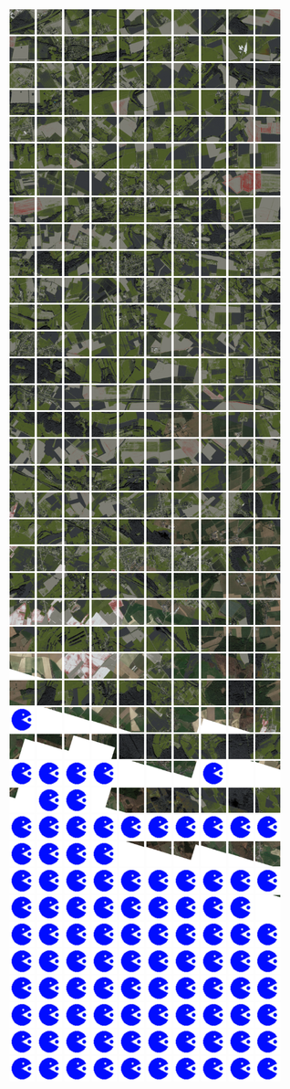 <html>
<div>
<img src="https://github.com/HakkaTjakka/NL_TILE_MAP/blob/main/18/619/-1013/r.6190.-10130.png" height="44" width="44">
<img src="https://github.com/HakkaTjakka/NL_TILE_MAP/blob/main/18/619/-1013/r.6191.-10130.png" height="44" width="44">
<img src="https://github.com/HakkaTjakka/NL_TILE_MAP/blob/main/18/619/-1013/r.6192.-10130.png" height="44" width="44">
<img src="https://github.com/HakkaTjakka/NL_TILE_MAP/blob/main/18/619/-1013/r.6193.-10130.png" height="44" width="44">
<img src="https://github.com/HakkaTjakka/NL_TILE_MAP/blob/main/18/619/-1013/r.6194.-10130.png" height="44" width="44">
<img src="https://github.com/HakkaTjakka/NL_TILE_MAP/blob/main/18/619/-1013/r.6195.-10130.png" height="44" width="44">
<img src="https://github.com/HakkaTjakka/NL_TILE_MAP/blob/main/18/619/-1013/r.6196.-10130.png" height="44" width="44">
<img src="https://github.com/HakkaTjakka/NL_TILE_MAP/blob/main/18/619/-1013/r.6197.-10130.png" height="44" width="44">
<img src="https://github.com/HakkaTjakka/NL_TILE_MAP/blob/main/18/619/-1013/r.6198.-10130.png" height="44" width="44">
<img src="https://github.com/HakkaTjakka/NL_TILE_MAP/blob/main/18/619/-1013/r.6199.-10130.png" height="44" width="44">
<img src="https://github.com/HakkaTjakka/NL_TILE_MAP/blob/main/18/620/-1013/r.6200.-10130.png" height="44" width="44">
<img src="https://github.com/HakkaTjakka/NL_TILE_MAP/blob/main/18/620/-1013/r.6201.-10130.png" height="44" width="44">
<img src="https://github.com/HakkaTjakka/NL_TILE_MAP/blob/main/18/620/-1013/r.6202.-10130.png" height="44" width="44">
<img src="https://github.com/HakkaTjakka/NL_TILE_MAP/blob/main/18/620/-1013/r.6203.-10130.png" height="44" width="44">
<img src="https://github.com/HakkaTjakka/NL_TILE_MAP/blob/main/18/620/-1013/r.6204.-10130.png" height="44" width="44">
<img src="https://github.com/HakkaTjakka/NL_TILE_MAP/blob/main/18/620/-1013/r.6205.-10130.png" height="44" width="44">
<img src="https://github.com/HakkaTjakka/NL_TILE_MAP/blob/main/18/620/-1013/r.6206.-10130.png" height="44" width="44">
<img src="https://github.com/HakkaTjakka/NL_TILE_MAP/blob/main/18/620/-1013/r.6207.-10130.png" height="44" width="44">
<img src="https://github.com/HakkaTjakka/NL_TILE_MAP/blob/main/18/620/-1013/r.6208.-10130.png" height="44" width="44">
<img src="https://github.com/HakkaTjakka/NL_TILE_MAP/blob/main/18/620/-1013/r.6209.-10130.png" height="44" width="44">
<br>
<img src="https://github.com/HakkaTjakka/NL_TILE_MAP/blob/main/18/619/-1013/r.6190.-10129.png" height="44" width="44">
<img src="https://github.com/HakkaTjakka/NL_TILE_MAP/blob/main/18/619/-1013/r.6191.-10129.png" height="44" width="44">
<img src="https://github.com/HakkaTjakka/NL_TILE_MAP/blob/main/18/619/-1013/r.6192.-10129.png" height="44" width="44">
<img src="https://github.com/HakkaTjakka/NL_TILE_MAP/blob/main/18/619/-1013/r.6193.-10129.png" height="44" width="44">
<img src="https://github.com/HakkaTjakka/NL_TILE_MAP/blob/main/18/619/-1013/r.6194.-10129.png" height="44" width="44">
<img src="https://github.com/HakkaTjakka/NL_TILE_MAP/blob/main/18/619/-1013/r.6195.-10129.png" height="44" width="44">
<img src="https://github.com/HakkaTjakka/NL_TILE_MAP/blob/main/18/619/-1013/r.6196.-10129.png" height="44" width="44">
<img src="https://github.com/HakkaTjakka/NL_TILE_MAP/blob/main/18/619/-1013/r.6197.-10129.png" height="44" width="44">
<img src="https://github.com/HakkaTjakka/NL_TILE_MAP/blob/main/18/619/-1013/r.6198.-10129.png" height="44" width="44">
<img src="https://github.com/HakkaTjakka/NL_TILE_MAP/blob/main/18/619/-1013/r.6199.-10129.png" height="44" width="44">
<img src="https://github.com/HakkaTjakka/NL_TILE_MAP/blob/main/18/620/-1013/r.6200.-10129.png" height="44" width="44">
<img src="https://github.com/HakkaTjakka/NL_TILE_MAP/blob/main/18/620/-1013/r.6201.-10129.png" height="44" width="44">
<img src="https://github.com/HakkaTjakka/NL_TILE_MAP/blob/main/18/620/-1013/r.6202.-10129.png" height="44" width="44">
<img src="https://github.com/HakkaTjakka/NL_TILE_MAP/blob/main/18/620/-1013/r.6203.-10129.png" height="44" width="44">
<img src="https://github.com/HakkaTjakka/NL_TILE_MAP/blob/main/18/620/-1013/r.6204.-10129.png" height="44" width="44">
<img src="https://github.com/HakkaTjakka/NL_TILE_MAP/blob/main/18/620/-1013/r.6205.-10129.png" height="44" width="44">
<img src="https://github.com/HakkaTjakka/NL_TILE_MAP/blob/main/18/620/-1013/r.6206.-10129.png" height="44" width="44">
<img src="https://github.com/HakkaTjakka/NL_TILE_MAP/blob/main/18/620/-1013/r.6207.-10129.png" height="44" width="44">
<img src="https://github.com/HakkaTjakka/NL_TILE_MAP/blob/main/18/620/-1013/r.6208.-10129.png" height="44" width="44">
<img src="https://github.com/HakkaTjakka/NL_TILE_MAP/blob/main/18/620/-1013/r.6209.-10129.png" height="44" width="44">
<br>
<img src="https://github.com/HakkaTjakka/NL_TILE_MAP/blob/main/18/619/-1013/r.6190.-10128.png" height="44" width="44">
<img src="https://github.com/HakkaTjakka/NL_TILE_MAP/blob/main/18/619/-1013/r.6191.-10128.png" height="44" width="44">
<img src="https://github.com/HakkaTjakka/NL_TILE_MAP/blob/main/18/619/-1013/r.6192.-10128.png" height="44" width="44">
<img src="https://github.com/HakkaTjakka/NL_TILE_MAP/blob/main/18/619/-1013/r.6193.-10128.png" height="44" width="44">
<img src="https://github.com/HakkaTjakka/NL_TILE_MAP/blob/main/18/619/-1013/r.6194.-10128.png" height="44" width="44">
<img src="https://github.com/HakkaTjakka/NL_TILE_MAP/blob/main/18/619/-1013/r.6195.-10128.png" height="44" width="44">
<img src="https://github.com/HakkaTjakka/NL_TILE_MAP/blob/main/18/619/-1013/r.6196.-10128.png" height="44" width="44">
<img src="https://github.com/HakkaTjakka/NL_TILE_MAP/blob/main/18/619/-1013/r.6197.-10128.png" height="44" width="44">
<img src="https://github.com/HakkaTjakka/NL_TILE_MAP/blob/main/18/619/-1013/r.6198.-10128.png" height="44" width="44">
<img src="https://github.com/HakkaTjakka/NL_TILE_MAP/blob/main/18/619/-1013/r.6199.-10128.png" height="44" width="44">
<img src="https://github.com/HakkaTjakka/NL_TILE_MAP/blob/main/18/620/-1013/r.6200.-10128.png" height="44" width="44">
<img src="https://github.com/HakkaTjakka/NL_TILE_MAP/blob/main/18/620/-1013/r.6201.-10128.png" height="44" width="44">
<img src="https://github.com/HakkaTjakka/NL_TILE_MAP/blob/main/18/620/-1013/r.6202.-10128.png" height="44" width="44">
<img src="https://github.com/HakkaTjakka/NL_TILE_MAP/blob/main/18/620/-1013/r.6203.-10128.png" height="44" width="44">
<img src="https://github.com/HakkaTjakka/NL_TILE_MAP/blob/main/18/620/-1013/r.6204.-10128.png" height="44" width="44">
<img src="https://github.com/HakkaTjakka/NL_TILE_MAP/blob/main/18/620/-1013/r.6205.-10128.png" height="44" width="44">
<img src="https://github.com/HakkaTjakka/NL_TILE_MAP/blob/main/18/620/-1013/r.6206.-10128.png" height="44" width="44">
<img src="https://github.com/HakkaTjakka/NL_TILE_MAP/blob/main/18/620/-1013/r.6207.-10128.png" height="44" width="44">
<img src="https://github.com/HakkaTjakka/NL_TILE_MAP/blob/main/18/620/-1013/r.6208.-10128.png" height="44" width="44">
<img src="https://github.com/HakkaTjakka/NL_TILE_MAP/blob/main/18/620/-1013/r.6209.-10128.png" height="44" width="44">
<br>
<img src="https://github.com/HakkaTjakka/NL_TILE_MAP/blob/main/18/619/-1013/r.6190.-10127.png" height="44" width="44">
<img src="https://github.com/HakkaTjakka/NL_TILE_MAP/blob/main/18/619/-1013/r.6191.-10127.png" height="44" width="44">
<img src="https://github.com/HakkaTjakka/NL_TILE_MAP/blob/main/18/619/-1013/r.6192.-10127.png" height="44" width="44">
<img src="https://github.com/HakkaTjakka/NL_TILE_MAP/blob/main/18/619/-1013/r.6193.-10127.png" height="44" width="44">
<img src="https://github.com/HakkaTjakka/NL_TILE_MAP/blob/main/18/619/-1013/r.6194.-10127.png" height="44" width="44">
<img src="https://github.com/HakkaTjakka/NL_TILE_MAP/blob/main/18/619/-1013/r.6195.-10127.png" height="44" width="44">
<img src="https://github.com/HakkaTjakka/NL_TILE_MAP/blob/main/18/619/-1013/r.6196.-10127.png" height="44" width="44">
<img src="https://github.com/HakkaTjakka/NL_TILE_MAP/blob/main/18/619/-1013/r.6197.-10127.png" height="44" width="44">
<img src="https://github.com/HakkaTjakka/NL_TILE_MAP/blob/main/18/619/-1013/r.6198.-10127.png" height="44" width="44">
<img src="https://github.com/HakkaTjakka/NL_TILE_MAP/blob/main/18/619/-1013/r.6199.-10127.png" height="44" width="44">
<img src="https://github.com/HakkaTjakka/NL_TILE_MAP/blob/main/18/620/-1013/r.6200.-10127.png" height="44" width="44">
<img src="https://github.com/HakkaTjakka/NL_TILE_MAP/blob/main/18/620/-1013/r.6201.-10127.png" height="44" width="44">
<img src="https://github.com/HakkaTjakka/NL_TILE_MAP/blob/main/18/620/-1013/r.6202.-10127.png" height="44" width="44">
<img src="https://github.com/HakkaTjakka/NL_TILE_MAP/blob/main/18/620/-1013/r.6203.-10127.png" height="44" width="44">
<img src="https://github.com/HakkaTjakka/NL_TILE_MAP/blob/main/18/620/-1013/r.6204.-10127.png" height="44" width="44">
<img src="https://github.com/HakkaTjakka/NL_TILE_MAP/blob/main/18/620/-1013/r.6205.-10127.png" height="44" width="44">
<img src="https://github.com/HakkaTjakka/NL_TILE_MAP/blob/main/18/620/-1013/r.6206.-10127.png" height="44" width="44">
<img src="https://github.com/HakkaTjakka/NL_TILE_MAP/blob/main/18/620/-1013/r.6207.-10127.png" height="44" width="44">
<img src="https://github.com/HakkaTjakka/NL_TILE_MAP/blob/main/18/620/-1013/r.6208.-10127.png" height="44" width="44">
<img src="https://github.com/HakkaTjakka/NL_TILE_MAP/blob/main/18/620/-1013/r.6209.-10127.png" height="44" width="44">
<br>
<img src="https://github.com/HakkaTjakka/NL_TILE_MAP/blob/main/18/619/-1013/r.6190.-10126.png" height="44" width="44">
<img src="https://github.com/HakkaTjakka/NL_TILE_MAP/blob/main/18/619/-1013/r.6191.-10126.png" height="44" width="44">
<img src="https://github.com/HakkaTjakka/NL_TILE_MAP/blob/main/18/619/-1013/r.6192.-10126.png" height="44" width="44">
<img src="https://github.com/HakkaTjakka/NL_TILE_MAP/blob/main/18/619/-1013/r.6193.-10126.png" height="44" width="44">
<img src="https://github.com/HakkaTjakka/NL_TILE_MAP/blob/main/18/619/-1013/r.6194.-10126.png" height="44" width="44">
<img src="https://github.com/HakkaTjakka/NL_TILE_MAP/blob/main/18/619/-1013/r.6195.-10126.png" height="44" width="44">
<img src="https://github.com/HakkaTjakka/NL_TILE_MAP/blob/main/18/619/-1013/r.6196.-10126.png" height="44" width="44">
<img src="https://github.com/HakkaTjakka/NL_TILE_MAP/blob/main/18/619/-1013/r.6197.-10126.png" height="44" width="44">
<img src="https://github.com/HakkaTjakka/NL_TILE_MAP/blob/main/18/619/-1013/r.6198.-10126.png" height="44" width="44">
<img src="https://github.com/HakkaTjakka/NL_TILE_MAP/blob/main/18/619/-1013/r.6199.-10126.png" height="44" width="44">
<img src="https://github.com/HakkaTjakka/NL_TILE_MAP/blob/main/18/620/-1013/r.6200.-10126.png" height="44" width="44">
<img src="https://github.com/HakkaTjakka/NL_TILE_MAP/blob/main/18/620/-1013/r.6201.-10126.png" height="44" width="44">
<img src="https://github.com/HakkaTjakka/NL_TILE_MAP/blob/main/18/620/-1013/r.6202.-10126.png" height="44" width="44">
<img src="https://github.com/HakkaTjakka/NL_TILE_MAP/blob/main/18/620/-1013/r.6203.-10126.png" height="44" width="44">
<img src="https://github.com/HakkaTjakka/NL_TILE_MAP/blob/main/18/620/-1013/r.6204.-10126.png" height="44" width="44">
<img src="https://github.com/HakkaTjakka/NL_TILE_MAP/blob/main/18/620/-1013/r.6205.-10126.png" height="44" width="44">
<img src="https://github.com/HakkaTjakka/NL_TILE_MAP/blob/main/18/620/-1013/r.6206.-10126.png" height="44" width="44">
<img src="https://github.com/HakkaTjakka/NL_TILE_MAP/blob/main/18/620/-1013/r.6207.-10126.png" height="44" width="44">
<img src="https://github.com/HakkaTjakka/NL_TILE_MAP/blob/main/18/620/-1013/r.6208.-10126.png" height="44" width="44">
<img src="https://github.com/HakkaTjakka/NL_TILE_MAP/blob/main/18/620/-1013/r.6209.-10126.png" height="44" width="44">
<br>
<img src="https://github.com/HakkaTjakka/NL_TILE_MAP/blob/main/18/619/-1013/r.6190.-10125.png" height="44" width="44">
<img src="https://github.com/HakkaTjakka/NL_TILE_MAP/blob/main/18/619/-1013/r.6191.-10125.png" height="44" width="44">
<img src="https://github.com/HakkaTjakka/NL_TILE_MAP/blob/main/18/619/-1013/r.6192.-10125.png" height="44" width="44">
<img src="https://github.com/HakkaTjakka/NL_TILE_MAP/blob/main/18/619/-1013/r.6193.-10125.png" height="44" width="44">
<img src="https://github.com/HakkaTjakka/NL_TILE_MAP/blob/main/18/619/-1013/r.6194.-10125.png" height="44" width="44">
<img src="https://github.com/HakkaTjakka/NL_TILE_MAP/blob/main/18/619/-1013/r.6195.-10125.png" height="44" width="44">
<img src="https://github.com/HakkaTjakka/NL_TILE_MAP/blob/main/18/619/-1013/r.6196.-10125.png" height="44" width="44">
<img src="https://github.com/HakkaTjakka/NL_TILE_MAP/blob/main/18/619/-1013/r.6197.-10125.png" height="44" width="44">
<img src="https://github.com/HakkaTjakka/NL_TILE_MAP/blob/main/18/619/-1013/r.6198.-10125.png" height="44" width="44">
<img src="https://github.com/HakkaTjakka/NL_TILE_MAP/blob/main/18/619/-1013/r.6199.-10125.png" height="44" width="44">
<img src="https://github.com/HakkaTjakka/NL_TILE_MAP/blob/main/18/620/-1013/r.6200.-10125.png" height="44" width="44">
<img src="https://github.com/HakkaTjakka/NL_TILE_MAP/blob/main/18/620/-1013/r.6201.-10125.png" height="44" width="44">
<img src="https://github.com/HakkaTjakka/NL_TILE_MAP/blob/main/18/620/-1013/r.6202.-10125.png" height="44" width="44">
<img src="https://github.com/HakkaTjakka/NL_TILE_MAP/blob/main/18/620/-1013/r.6203.-10125.png" height="44" width="44">
<img src="https://github.com/HakkaTjakka/NL_TILE_MAP/blob/main/18/620/-1013/r.6204.-10125.png" height="44" width="44">
<img src="https://github.com/HakkaTjakka/NL_TILE_MAP/blob/main/18/620/-1013/r.6205.-10125.png" height="44" width="44">
<img src="https://github.com/HakkaTjakka/NL_TILE_MAP/blob/main/18/620/-1013/r.6206.-10125.png" height="44" width="44">
<img src="https://github.com/HakkaTjakka/NL_TILE_MAP/blob/main/18/620/-1013/r.6207.-10125.png" height="44" width="44">
<img src="https://github.com/HakkaTjakka/NL_TILE_MAP/blob/main/18/620/-1013/r.6208.-10125.png" height="44" width="44">
<img src="https://github.com/HakkaTjakka/NL_TILE_MAP/blob/main/18/620/-1013/r.6209.-10125.png" height="44" width="44">
<br>
<img src="https://github.com/HakkaTjakka/NL_TILE_MAP/blob/main/18/619/-1013/r.6190.-10124.png" height="44" width="44">
<img src="https://github.com/HakkaTjakka/NL_TILE_MAP/blob/main/18/619/-1013/r.6191.-10124.png" height="44" width="44">
<img src="https://github.com/HakkaTjakka/NL_TILE_MAP/blob/main/18/619/-1013/r.6192.-10124.png" height="44" width="44">
<img src="https://github.com/HakkaTjakka/NL_TILE_MAP/blob/main/18/619/-1013/r.6193.-10124.png" height="44" width="44">
<img src="https://github.com/HakkaTjakka/NL_TILE_MAP/blob/main/18/619/-1013/r.6194.-10124.png" height="44" width="44">
<img src="https://github.com/HakkaTjakka/NL_TILE_MAP/blob/main/18/619/-1013/r.6195.-10124.png" height="44" width="44">
<img src="https://github.com/HakkaTjakka/NL_TILE_MAP/blob/main/18/619/-1013/r.6196.-10124.png" height="44" width="44">
<img src="https://github.com/HakkaTjakka/NL_TILE_MAP/blob/main/18/619/-1013/r.6197.-10124.png" height="44" width="44">
<img src="https://github.com/HakkaTjakka/NL_TILE_MAP/blob/main/18/619/-1013/r.6198.-10124.png" height="44" width="44">
<img src="https://github.com/HakkaTjakka/NL_TILE_MAP/blob/main/18/619/-1013/r.6199.-10124.png" height="44" width="44">
<img src="https://github.com/HakkaTjakka/NL_TILE_MAP/blob/main/18/620/-1013/r.6200.-10124.png" height="44" width="44">
<img src="https://github.com/HakkaTjakka/NL_TILE_MAP/blob/main/18/620/-1013/r.6201.-10124.png" height="44" width="44">
<img src="https://github.com/HakkaTjakka/NL_TILE_MAP/blob/main/18/620/-1013/r.6202.-10124.png" height="44" width="44">
<img src="https://github.com/HakkaTjakka/NL_TILE_MAP/blob/main/18/620/-1013/r.6203.-10124.png" height="44" width="44">
<img src="https://github.com/HakkaTjakka/NL_TILE_MAP/blob/main/18/620/-1013/r.6204.-10124.png" height="44" width="44">
<img src="https://github.com/HakkaTjakka/NL_TILE_MAP/blob/main/18/620/-1013/r.6205.-10124.png" height="44" width="44">
<img src="https://github.com/HakkaTjakka/NL_TILE_MAP/blob/main/18/620/-1013/r.6206.-10124.png" height="44" width="44">
<img src="https://github.com/HakkaTjakka/NL_TILE_MAP/blob/main/18/620/-1013/r.6207.-10124.png" height="44" width="44">
<img src="https://github.com/HakkaTjakka/NL_TILE_MAP/blob/main/18/620/-1013/r.6208.-10124.png" height="44" width="44">
<img src="https://github.com/HakkaTjakka/NL_TILE_MAP/blob/main/18/620/-1013/r.6209.-10124.png" height="44" width="44">
<br>
<img src="https://github.com/HakkaTjakka/NL_TILE_MAP/blob/main/18/619/-1013/r.6190.-10123.png" height="44" width="44">
<img src="https://github.com/HakkaTjakka/NL_TILE_MAP/blob/main/18/619/-1013/r.6191.-10123.png" height="44" width="44">
<img src="https://github.com/HakkaTjakka/NL_TILE_MAP/blob/main/18/619/-1013/r.6192.-10123.png" height="44" width="44">
<img src="https://github.com/HakkaTjakka/NL_TILE_MAP/blob/main/18/619/-1013/r.6193.-10123.png" height="44" width="44">
<img src="https://github.com/HakkaTjakka/NL_TILE_MAP/blob/main/18/619/-1013/r.6194.-10123.png" height="44" width="44">
<img src="https://github.com/HakkaTjakka/NL_TILE_MAP/blob/main/18/619/-1013/r.6195.-10123.png" height="44" width="44">
<img src="https://github.com/HakkaTjakka/NL_TILE_MAP/blob/main/18/619/-1013/r.6196.-10123.png" height="44" width="44">
<img src="https://github.com/HakkaTjakka/NL_TILE_MAP/blob/main/18/619/-1013/r.6197.-10123.png" height="44" width="44">
<img src="https://github.com/HakkaTjakka/NL_TILE_MAP/blob/main/18/619/-1013/r.6198.-10123.png" height="44" width="44">
<img src="https://github.com/HakkaTjakka/NL_TILE_MAP/blob/main/18/619/-1013/r.6199.-10123.png" height="44" width="44">
<img src="https://github.com/HakkaTjakka/NL_TILE_MAP/blob/main/18/620/-1013/r.6200.-10123.png" height="44" width="44">
<img src="https://github.com/HakkaTjakka/NL_TILE_MAP/blob/main/18/620/-1013/r.6201.-10123.png" height="44" width="44">
<img src="https://github.com/HakkaTjakka/NL_TILE_MAP/blob/main/18/620/-1013/r.6202.-10123.png" height="44" width="44">
<img src="https://github.com/HakkaTjakka/NL_TILE_MAP/blob/main/18/620/-1013/r.6203.-10123.png" height="44" width="44">
<img src="https://github.com/HakkaTjakka/NL_TILE_MAP/blob/main/18/620/-1013/r.6204.-10123.png" height="44" width="44">
<img src="https://github.com/HakkaTjakka/NL_TILE_MAP/blob/main/18/620/-1013/r.6205.-10123.png" height="44" width="44">
<img src="https://github.com/HakkaTjakka/NL_TILE_MAP/blob/main/18/620/-1013/r.6206.-10123.png" height="44" width="44">
<img src="https://github.com/HakkaTjakka/NL_TILE_MAP/blob/main/18/620/-1013/r.6207.-10123.png" height="44" width="44">
<img src="https://github.com/HakkaTjakka/NL_TILE_MAP/blob/main/18/620/-1013/r.6208.-10123.png" height="44" width="44">
<img src="https://github.com/HakkaTjakka/NL_TILE_MAP/blob/main/18/620/-1013/r.6209.-10123.png" height="44" width="44">
<br>
<img src="https://github.com/HakkaTjakka/NL_TILE_MAP/blob/main/18/619/-1013/r.6190.-10122.png" height="44" width="44">
<img src="https://github.com/HakkaTjakka/NL_TILE_MAP/blob/main/18/619/-1013/r.6191.-10122.png" height="44" width="44">
<img src="https://github.com/HakkaTjakka/NL_TILE_MAP/blob/main/18/619/-1013/r.6192.-10122.png" height="44" width="44">
<img src="https://github.com/HakkaTjakka/NL_TILE_MAP/blob/main/18/619/-1013/r.6193.-10122.png" height="44" width="44">
<img src="https://github.com/HakkaTjakka/NL_TILE_MAP/blob/main/18/619/-1013/r.6194.-10122.png" height="44" width="44">
<img src="https://github.com/HakkaTjakka/NL_TILE_MAP/blob/main/18/619/-1013/r.6195.-10122.png" height="44" width="44">
<img src="https://github.com/HakkaTjakka/NL_TILE_MAP/blob/main/18/619/-1013/r.6196.-10122.png" height="44" width="44">
<img src="https://github.com/HakkaTjakka/NL_TILE_MAP/blob/main/18/619/-1013/r.6197.-10122.png" height="44" width="44">
<img src="https://github.com/HakkaTjakka/NL_TILE_MAP/blob/main/18/619/-1013/r.6198.-10122.png" height="44" width="44">
<img src="https://github.com/HakkaTjakka/NL_TILE_MAP/blob/main/18/619/-1013/r.6199.-10122.png" height="44" width="44">
<img src="https://github.com/HakkaTjakka/NL_TILE_MAP/blob/main/18/620/-1013/r.6200.-10122.png" height="44" width="44">
<img src="https://github.com/HakkaTjakka/NL_TILE_MAP/blob/main/18/620/-1013/r.6201.-10122.png" height="44" width="44">
<img src="https://github.com/HakkaTjakka/NL_TILE_MAP/blob/main/18/620/-1013/r.6202.-10122.png" height="44" width="44">
<img src="https://github.com/HakkaTjakka/NL_TILE_MAP/blob/main/18/620/-1013/r.6203.-10122.png" height="44" width="44">
<img src="https://github.com/HakkaTjakka/NL_TILE_MAP/blob/main/18/620/-1013/r.6204.-10122.png" height="44" width="44">
<img src="https://github.com/HakkaTjakka/NL_TILE_MAP/blob/main/18/620/-1013/r.6205.-10122.png" height="44" width="44">
<img src="https://github.com/HakkaTjakka/NL_TILE_MAP/blob/main/18/620/-1013/r.6206.-10122.png" height="44" width="44">
<img src="https://github.com/HakkaTjakka/NL_TILE_MAP/blob/main/18/620/-1013/r.6207.-10122.png" height="44" width="44">
<img src="https://github.com/HakkaTjakka/NL_TILE_MAP/blob/main/18/620/-1013/r.6208.-10122.png" height="44" width="44">
<img src="https://github.com/HakkaTjakka/NL_TILE_MAP/blob/main/18/620/-1013/r.6209.-10122.png" height="44" width="44">
<br>
<img src="https://github.com/HakkaTjakka/NL_TILE_MAP/blob/main/18/619/-1013/r.6190.-10121.png" height="44" width="44">
<img src="https://github.com/HakkaTjakka/NL_TILE_MAP/blob/main/18/619/-1013/r.6191.-10121.png" height="44" width="44">
<img src="https://github.com/HakkaTjakka/NL_TILE_MAP/blob/main/18/619/-1013/r.6192.-10121.png" height="44" width="44">
<img src="https://github.com/HakkaTjakka/NL_TILE_MAP/blob/main/18/619/-1013/r.6193.-10121.png" height="44" width="44">
<img src="https://github.com/HakkaTjakka/NL_TILE_MAP/blob/main/18/619/-1013/r.6194.-10121.png" height="44" width="44">
<img src="https://github.com/HakkaTjakka/NL_TILE_MAP/blob/main/18/619/-1013/r.6195.-10121.png" height="44" width="44">
<img src="https://github.com/HakkaTjakka/NL_TILE_MAP/blob/main/18/619/-1013/r.6196.-10121.png" height="44" width="44">
<img src="https://github.com/HakkaTjakka/NL_TILE_MAP/blob/main/18/619/-1013/r.6197.-10121.png" height="44" width="44">
<img src="https://github.com/HakkaTjakka/NL_TILE_MAP/blob/main/18/619/-1013/r.6198.-10121.png" height="44" width="44">
<img src="https://github.com/HakkaTjakka/NL_TILE_MAP/blob/main/18/619/-1013/r.6199.-10121.png" height="44" width="44">
<img src="https://github.com/HakkaTjakka/NL_TILE_MAP/blob/main/18/620/-1013/r.6200.-10121.png" height="44" width="44">
<img src="https://github.com/HakkaTjakka/NL_TILE_MAP/blob/main/18/620/-1013/r.6201.-10121.png" height="44" width="44">
<img src="https://github.com/HakkaTjakka/NL_TILE_MAP/blob/main/18/620/-1013/r.6202.-10121.png" height="44" width="44">
<img src="https://github.com/HakkaTjakka/NL_TILE_MAP/blob/main/18/620/-1013/r.6203.-10121.png" height="44" width="44">
<img src="https://github.com/HakkaTjakka/NL_TILE_MAP/blob/main/18/620/-1013/r.6204.-10121.png" height="44" width="44">
<img src="https://github.com/HakkaTjakka/NL_TILE_MAP/blob/main/18/620/-1013/r.6205.-10121.png" height="44" width="44">
<img src="https://github.com/HakkaTjakka/NL_TILE_MAP/blob/main/18/620/-1013/r.6206.-10121.png" height="44" width="44">
<img src="https://github.com/HakkaTjakka/NL_TILE_MAP/blob/main/18/620/-1013/r.6207.-10121.png" height="44" width="44">
<img src="https://github.com/HakkaTjakka/NL_TILE_MAP/blob/main/18/620/-1013/r.6208.-10121.png" height="44" width="44">
<img src="https://github.com/HakkaTjakka/NL_TILE_MAP/blob/main/18/620/-1013/r.6209.-10121.png" height="44" width="44">
<br>
<img src="https://github.com/HakkaTjakka/NL_TILE_MAP/blob/main/18/619/-1012/r.6190.-10120.png" height="44" width="44">
<img src="https://github.com/HakkaTjakka/NL_TILE_MAP/blob/main/18/619/-1012/r.6191.-10120.png" height="44" width="44">
<img src="https://github.com/HakkaTjakka/NL_TILE_MAP/blob/main/18/619/-1012/r.6192.-10120.png" height="44" width="44">
<img src="https://github.com/HakkaTjakka/NL_TILE_MAP/blob/main/18/619/-1012/r.6193.-10120.png" height="44" width="44">
<img src="https://github.com/HakkaTjakka/NL_TILE_MAP/blob/main/18/619/-1012/r.6194.-10120.png" height="44" width="44">
<img src="https://github.com/HakkaTjakka/NL_TILE_MAP/blob/main/18/619/-1012/r.6195.-10120.png" height="44" width="44">
<img src="https://github.com/HakkaTjakka/NL_TILE_MAP/blob/main/18/619/-1012/r.6196.-10120.png" height="44" width="44">
<img src="https://github.com/HakkaTjakka/NL_TILE_MAP/blob/main/18/619/-1012/r.6197.-10120.png" height="44" width="44">
<img src="https://github.com/HakkaTjakka/NL_TILE_MAP/blob/main/18/619/-1012/r.6198.-10120.png" height="44" width="44">
<img src="https://github.com/HakkaTjakka/NL_TILE_MAP/blob/main/18/619/-1012/r.6199.-10120.png" height="44" width="44">
<img src="https://github.com/HakkaTjakka/NL_TILE_MAP/blob/main/18/620/-1012/r.6200.-10120.png" height="44" width="44">
<img src="https://github.com/HakkaTjakka/NL_TILE_MAP/blob/main/18/620/-1012/r.6201.-10120.png" height="44" width="44">
<img src="https://github.com/HakkaTjakka/NL_TILE_MAP/blob/main/18/620/-1012/r.6202.-10120.png" height="44" width="44">
<img src="https://github.com/HakkaTjakka/NL_TILE_MAP/blob/main/18/620/-1012/r.6203.-10120.png" height="44" width="44">
<img src="https://github.com/HakkaTjakka/NL_TILE_MAP/blob/main/18/620/-1012/r.6204.-10120.png" height="44" width="44">
<img src="https://github.com/HakkaTjakka/NL_TILE_MAP/blob/main/18/620/-1012/r.6205.-10120.png" height="44" width="44">
<img src="https://github.com/HakkaTjakka/NL_TILE_MAP/blob/main/18/620/-1012/r.6206.-10120.png" height="44" width="44">
<img src="https://github.com/HakkaTjakka/NL_TILE_MAP/blob/main/18/620/-1012/r.6207.-10120.png" height="44" width="44">
<img src="https://github.com/HakkaTjakka/NL_TILE_MAP/blob/main/18/620/-1012/r.6208.-10120.png" height="44" width="44">
<img src="https://github.com/HakkaTjakka/NL_TILE_MAP/blob/main/18/620/-1012/r.6209.-10120.png" height="44" width="44">
<br>
<img src="https://github.com/HakkaTjakka/NL_TILE_MAP/blob/main/18/619/-1012/r.6190.-10119.png" height="44" width="44">
<img src="https://github.com/HakkaTjakka/NL_TILE_MAP/blob/main/18/619/-1012/r.6191.-10119.png" height="44" width="44">
<img src="https://github.com/HakkaTjakka/NL_TILE_MAP/blob/main/18/619/-1012/r.6192.-10119.png" height="44" width="44">
<img src="https://github.com/HakkaTjakka/NL_TILE_MAP/blob/main/18/619/-1012/r.6193.-10119.png" height="44" width="44">
<img src="https://github.com/HakkaTjakka/NL_TILE_MAP/blob/main/18/619/-1012/r.6194.-10119.png" height="44" width="44">
<img src="https://github.com/HakkaTjakka/NL_TILE_MAP/blob/main/18/619/-1012/r.6195.-10119.png" height="44" width="44">
<img src="https://github.com/HakkaTjakka/NL_TILE_MAP/blob/main/18/619/-1012/r.6196.-10119.png" height="44" width="44">
<img src="https://github.com/HakkaTjakka/NL_TILE_MAP/blob/main/18/619/-1012/r.6197.-10119.png" height="44" width="44">
<img src="https://github.com/HakkaTjakka/NL_TILE_MAP/blob/main/18/619/-1012/r.6198.-10119.png" height="44" width="44">
<img src="https://github.com/HakkaTjakka/NL_TILE_MAP/blob/main/18/619/-1012/r.6199.-10119.png" height="44" width="44">
<img src="https://github.com/HakkaTjakka/NL_TILE_MAP/blob/main/18/620/-1012/r.6200.-10119.png" height="44" width="44">
<img src="https://github.com/HakkaTjakka/NL_TILE_MAP/blob/main/18/620/-1012/r.6201.-10119.png" height="44" width="44">
<img src="https://github.com/HakkaTjakka/NL_TILE_MAP/blob/main/18/620/-1012/r.6202.-10119.png" height="44" width="44">
<img src="https://github.com/HakkaTjakka/NL_TILE_MAP/blob/main/18/620/-1012/r.6203.-10119.png" height="44" width="44">
<img src="https://github.com/HakkaTjakka/NL_TILE_MAP/blob/main/18/620/-1012/r.6204.-10119.png" height="44" width="44">
<img src="https://github.com/HakkaTjakka/NL_TILE_MAP/blob/main/18/620/-1012/r.6205.-10119.png" height="44" width="44">
<img src="https://github.com/HakkaTjakka/NL_TILE_MAP/blob/main/18/620/-1012/r.6206.-10119.png" height="44" width="44">
<img src="https://github.com/HakkaTjakka/NL_TILE_MAP/blob/main/18/620/-1012/r.6207.-10119.png" height="44" width="44">
<img src="https://github.com/HakkaTjakka/NL_TILE_MAP/blob/main/18/620/-1012/r.6208.-10119.png" height="44" width="44">
<img src="https://github.com/HakkaTjakka/NL_TILE_MAP/blob/main/18/620/-1012/r.6209.-10119.png" height="44" width="44">
<br>
<img src="https://github.com/HakkaTjakka/NL_TILE_MAP/blob/main/18/619/-1012/r.6190.-10118.png" height="44" width="44">
<img src="https://github.com/HakkaTjakka/NL_TILE_MAP/blob/main/18/619/-1012/r.6191.-10118.png" height="44" width="44">
<img src="https://github.com/HakkaTjakka/NL_TILE_MAP/blob/main/18/619/-1012/r.6192.-10118.png" height="44" width="44">
<img src="https://github.com/HakkaTjakka/NL_TILE_MAP/blob/main/18/619/-1012/r.6193.-10118.png" height="44" width="44">
<img src="https://github.com/HakkaTjakka/NL_TILE_MAP/blob/main/18/619/-1012/r.6194.-10118.png" height="44" width="44">
<img src="https://github.com/HakkaTjakka/NL_TILE_MAP/blob/main/18/619/-1012/r.6195.-10118.png" height="44" width="44">
<img src="https://github.com/HakkaTjakka/NL_TILE_MAP/blob/main/18/619/-1012/r.6196.-10118.png" height="44" width="44">
<img src="https://github.com/HakkaTjakka/NL_TILE_MAP/blob/main/18/619/-1012/r.6197.-10118.png" height="44" width="44">
<img src="https://github.com/HakkaTjakka/NL_TILE_MAP/blob/main/18/619/-1012/r.6198.-10118.png" height="44" width="44">
<img src="https://github.com/HakkaTjakka/NL_TILE_MAP/blob/main/18/619/-1012/r.6199.-10118.png" height="44" width="44">
<img src="https://github.com/HakkaTjakka/NL_TILE_MAP/blob/main/18/620/-1012/r.6200.-10118.png" height="44" width="44">
<img src="https://github.com/HakkaTjakka/NL_TILE_MAP/blob/main/18/620/-1012/r.6201.-10118.png" height="44" width="44">
<img src="https://github.com/HakkaTjakka/NL_TILE_MAP/blob/main/18/620/-1012/r.6202.-10118.png" height="44" width="44">
<img src="https://github.com/HakkaTjakka/NL_TILE_MAP/blob/main/18/620/-1012/r.6203.-10118.png" height="44" width="44">
<img src="https://github.com/HakkaTjakka/NL_TILE_MAP/blob/main/18/620/-1012/r.6204.-10118.png" height="44" width="44">
<img src="https://github.com/HakkaTjakka/NL_TILE_MAP/blob/main/18/620/-1012/r.6205.-10118.png" height="44" width="44">
<img src="https://github.com/HakkaTjakka/NL_TILE_MAP/blob/main/18/620/-1012/r.6206.-10118.png" height="44" width="44">
<img src="https://github.com/HakkaTjakka/NL_TILE_MAP/blob/main/18/620/-1012/r.6207.-10118.png" height="44" width="44">
<img src="https://github.com/HakkaTjakka/NL_TILE_MAP/blob/main/18/620/-1012/r.6208.-10118.png" height="44" width="44">
<img src="https://github.com/HakkaTjakka/NL_TILE_MAP/blob/main/18/620/-1012/r.6209.-10118.png" height="44" width="44">
<br>
<img src="https://github.com/HakkaTjakka/NL_TILE_MAP/blob/main/source.png" height="44" width="44">
<img src="https://github.com/HakkaTjakka/NL_TILE_MAP/blob/main/18/619/-1012/r.6191.-10117.png" height="44" width="44">
<img src="https://github.com/HakkaTjakka/NL_TILE_MAP/blob/main/18/619/-1012/r.6192.-10117.png" height="44" width="44">
<img src="https://github.com/HakkaTjakka/NL_TILE_MAP/blob/main/18/619/-1012/r.6193.-10117.png" height="44" width="44">
<img src="https://github.com/HakkaTjakka/NL_TILE_MAP/blob/main/18/619/-1012/r.6194.-10117.png" height="44" width="44">
<img src="https://github.com/HakkaTjakka/NL_TILE_MAP/blob/main/18/619/-1012/r.6195.-10117.png" height="44" width="44">
<img src="https://github.com/HakkaTjakka/NL_TILE_MAP/blob/main/18/619/-1012/r.6196.-10117.png" height="44" width="44">
<img src="https://github.com/HakkaTjakka/NL_TILE_MAP/blob/main/18/619/-1012/r.6197.-10117.png" height="44" width="44">
<img src="https://github.com/HakkaTjakka/NL_TILE_MAP/blob/main/18/619/-1012/r.6198.-10117.png" height="44" width="44">
<img src="https://github.com/HakkaTjakka/NL_TILE_MAP/blob/main/18/619/-1012/r.6199.-10117.png" height="44" width="44">
<img src="https://github.com/HakkaTjakka/NL_TILE_MAP/blob/main/18/620/-1012/r.6200.-10117.png" height="44" width="44">
<img src="https://github.com/HakkaTjakka/NL_TILE_MAP/blob/main/18/620/-1012/r.6201.-10117.png" height="44" width="44">
<img src="https://github.com/HakkaTjakka/NL_TILE_MAP/blob/main/18/620/-1012/r.6202.-10117.png" height="44" width="44">
<img src="https://github.com/HakkaTjakka/NL_TILE_MAP/blob/main/18/620/-1012/r.6203.-10117.png" height="44" width="44">
<img src="https://github.com/HakkaTjakka/NL_TILE_MAP/blob/main/18/620/-1012/r.6204.-10117.png" height="44" width="44">
<img src="https://github.com/HakkaTjakka/NL_TILE_MAP/blob/main/18/620/-1012/r.6205.-10117.png" height="44" width="44">
<img src="https://github.com/HakkaTjakka/NL_TILE_MAP/blob/main/18/620/-1012/r.6206.-10117.png" height="44" width="44">
<img src="https://github.com/HakkaTjakka/NL_TILE_MAP/blob/main/18/620/-1012/r.6207.-10117.png" height="44" width="44">
<img src="https://github.com/HakkaTjakka/NL_TILE_MAP/blob/main/18/620/-1012/r.6208.-10117.png" height="44" width="44">
<img src="https://github.com/HakkaTjakka/NL_TILE_MAP/blob/main/18/620/-1012/r.6209.-10117.png" height="44" width="44">
<br>
<img src="https://github.com/HakkaTjakka/NL_TILE_MAP/blob/main/source.png" height="44" width="44">
<img src="https://github.com/HakkaTjakka/NL_TILE_MAP/blob/main/source.png" height="44" width="44">
<img src="https://github.com/HakkaTjakka/NL_TILE_MAP/blob/main/source.png" height="44" width="44">
<img src="https://github.com/HakkaTjakka/NL_TILE_MAP/blob/main/source.png" height="44" width="44">
<img src="https://github.com/HakkaTjakka/NL_TILE_MAP/blob/main/18/619/-1012/r.6194.-10116.png" height="44" width="44">
<img src="https://github.com/HakkaTjakka/NL_TILE_MAP/blob/main/18/619/-1012/r.6195.-10116.png" height="44" width="44">
<img src="https://github.com/HakkaTjakka/NL_TILE_MAP/blob/main/18/619/-1012/r.6196.-10116.png" height="44" width="44">
<img src="https://github.com/HakkaTjakka/NL_TILE_MAP/blob/main/source.png" height="44" width="44">
<img src="https://github.com/HakkaTjakka/NL_TILE_MAP/blob/main/18/619/-1012/r.6198.-10116.png" height="44" width="44">
<img src="https://github.com/HakkaTjakka/NL_TILE_MAP/blob/main/18/619/-1012/r.6199.-10116.png" height="44" width="44">
<img src="https://github.com/HakkaTjakka/NL_TILE_MAP/blob/main/18/620/-1012/r.6200.-10116.png" height="44" width="44">
<img src="https://github.com/HakkaTjakka/NL_TILE_MAP/blob/main/source.png" height="44" width="44">
<img src="https://github.com/HakkaTjakka/NL_TILE_MAP/blob/main/source.png" height="44" width="44">
<img src="https://github.com/HakkaTjakka/NL_TILE_MAP/blob/main/18/620/-1012/r.6203.-10116.png" height="44" width="44">
<img src="https://github.com/HakkaTjakka/NL_TILE_MAP/blob/main/18/620/-1012/r.6204.-10116.png" height="44" width="44">
<img src="https://github.com/HakkaTjakka/NL_TILE_MAP/blob/main/18/620/-1012/r.6205.-10116.png" height="44" width="44">
<img src="https://github.com/HakkaTjakka/NL_TILE_MAP/blob/main/18/620/-1012/r.6206.-10116.png" height="44" width="44">
<img src="https://github.com/HakkaTjakka/NL_TILE_MAP/blob/main/18/620/-1012/r.6207.-10116.png" height="44" width="44">
<img src="https://github.com/HakkaTjakka/NL_TILE_MAP/blob/main/18/620/-1012/r.6208.-10116.png" height="44" width="44">
<img src="https://github.com/HakkaTjakka/NL_TILE_MAP/blob/main/18/620/-1012/r.6209.-10116.png" height="44" width="44">
<br>
<img src="https://github.com/HakkaTjakka/NL_TILE_MAP/blob/main/source.png" height="44" width="44">
<img src="https://github.com/HakkaTjakka/NL_TILE_MAP/blob/main/source.png" height="44" width="44">
<img src="https://github.com/HakkaTjakka/NL_TILE_MAP/blob/main/source.png" height="44" width="44">
<img src="https://github.com/HakkaTjakka/NL_TILE_MAP/blob/main/source.png" height="44" width="44">
<img src="https://github.com/HakkaTjakka/NL_TILE_MAP/blob/main/source.png" height="44" width="44">
<img src="https://github.com/HakkaTjakka/NL_TILE_MAP/blob/main/source.png" height="44" width="44">
<img src="https://github.com/HakkaTjakka/NL_TILE_MAP/blob/main/source.png" height="44" width="44">
<img src="https://github.com/HakkaTjakka/NL_TILE_MAP/blob/main/source.png" height="44" width="44">
<img src="https://github.com/HakkaTjakka/NL_TILE_MAP/blob/main/source.png" height="44" width="44">
<img src="https://github.com/HakkaTjakka/NL_TILE_MAP/blob/main/source.png" height="44" width="44">
<img src="https://github.com/HakkaTjakka/NL_TILE_MAP/blob/main/source.png" height="44" width="44">
<img src="https://github.com/HakkaTjakka/NL_TILE_MAP/blob/main/source.png" height="44" width="44">
<img src="https://github.com/HakkaTjakka/NL_TILE_MAP/blob/main/source.png" height="44" width="44">
<img src="https://github.com/HakkaTjakka/NL_TILE_MAP/blob/main/source.png" height="44" width="44">
<img src="https://github.com/HakkaTjakka/NL_TILE_MAP/blob/main/18/620/-1012/r.6204.-10115.png" height="44" width="44">
<img src="https://github.com/HakkaTjakka/NL_TILE_MAP/blob/main/18/620/-1012/r.6205.-10115.png" height="44" width="44">
<img src="https://github.com/HakkaTjakka/NL_TILE_MAP/blob/main/18/620/-1012/r.6206.-10115.png" height="44" width="44">
<img src="https://github.com/HakkaTjakka/NL_TILE_MAP/blob/main/18/620/-1012/r.6207.-10115.png" height="44" width="44">
<img src="https://github.com/HakkaTjakka/NL_TILE_MAP/blob/main/18/620/-1012/r.6208.-10115.png" height="44" width="44">
<img src="https://github.com/HakkaTjakka/NL_TILE_MAP/blob/main/18/620/-1012/r.6209.-10115.png" height="44" width="44">
<br>
<img src="https://github.com/HakkaTjakka/NL_TILE_MAP/blob/main/source.png" height="44" width="44">
<img src="https://github.com/HakkaTjakka/NL_TILE_MAP/blob/main/source.png" height="44" width="44">
<img src="https://github.com/HakkaTjakka/NL_TILE_MAP/blob/main/source.png" height="44" width="44">
<img src="https://github.com/HakkaTjakka/NL_TILE_MAP/blob/main/source.png" height="44" width="44">
<img src="https://github.com/HakkaTjakka/NL_TILE_MAP/blob/main/source.png" height="44" width="44">
<img src="https://github.com/HakkaTjakka/NL_TILE_MAP/blob/main/source.png" height="44" width="44">
<img src="https://github.com/HakkaTjakka/NL_TILE_MAP/blob/main/source.png" height="44" width="44">
<img src="https://github.com/HakkaTjakka/NL_TILE_MAP/blob/main/source.png" height="44" width="44">
<img src="https://github.com/HakkaTjakka/NL_TILE_MAP/blob/main/source.png" height="44" width="44">
<img src="https://github.com/HakkaTjakka/NL_TILE_MAP/blob/main/source.png" height="44" width="44">
<img src="https://github.com/HakkaTjakka/NL_TILE_MAP/blob/main/source.png" height="44" width="44">
<img src="https://github.com/HakkaTjakka/NL_TILE_MAP/blob/main/source.png" height="44" width="44">
<img src="https://github.com/HakkaTjakka/NL_TILE_MAP/blob/main/source.png" height="44" width="44">
<img src="https://github.com/HakkaTjakka/NL_TILE_MAP/blob/main/source.png" height="44" width="44">
<img src="https://github.com/HakkaTjakka/NL_TILE_MAP/blob/main/source.png" height="44" width="44">
<img src="https://github.com/HakkaTjakka/NL_TILE_MAP/blob/main/source.png" height="44" width="44">
<img src="https://github.com/HakkaTjakka/NL_TILE_MAP/blob/main/source.png" height="44" width="44">
<img src="https://github.com/HakkaTjakka/NL_TILE_MAP/blob/main/source.png" height="44" width="44">
<img src="https://github.com/HakkaTjakka/NL_TILE_MAP/blob/main/source.png" height="44" width="44">
<img src="https://github.com/HakkaTjakka/NL_TILE_MAP/blob/main/18/620/-1012/r.6209.-10114.png" height="44" width="44">
<br>
<img src="https://github.com/HakkaTjakka/NL_TILE_MAP/blob/main/source.png" height="44" width="44">
<img src="https://github.com/HakkaTjakka/NL_TILE_MAP/blob/main/source.png" height="44" width="44">
<img src="https://github.com/HakkaTjakka/NL_TILE_MAP/blob/main/source.png" height="44" width="44">
<img src="https://github.com/HakkaTjakka/NL_TILE_MAP/blob/main/source.png" height="44" width="44">
<img src="https://github.com/HakkaTjakka/NL_TILE_MAP/blob/main/source.png" height="44" width="44">
<img src="https://github.com/HakkaTjakka/NL_TILE_MAP/blob/main/source.png" height="44" width="44">
<img src="https://github.com/HakkaTjakka/NL_TILE_MAP/blob/main/source.png" height="44" width="44">
<img src="https://github.com/HakkaTjakka/NL_TILE_MAP/blob/main/source.png" height="44" width="44">
<img src="https://github.com/HakkaTjakka/NL_TILE_MAP/blob/main/source.png" height="44" width="44">
<img src="https://github.com/HakkaTjakka/NL_TILE_MAP/blob/main/source.png" height="44" width="44">
<img src="https://github.com/HakkaTjakka/NL_TILE_MAP/blob/main/source.png" height="44" width="44">
<img src="https://github.com/HakkaTjakka/NL_TILE_MAP/blob/main/source.png" height="44" width="44">
<img src="https://github.com/HakkaTjakka/NL_TILE_MAP/blob/main/source.png" height="44" width="44">
<img src="https://github.com/HakkaTjakka/NL_TILE_MAP/blob/main/source.png" height="44" width="44">
<img src="https://github.com/HakkaTjakka/NL_TILE_MAP/blob/main/source.png" height="44" width="44">
<img src="https://github.com/HakkaTjakka/NL_TILE_MAP/blob/main/source.png" height="44" width="44">
<img src="https://github.com/HakkaTjakka/NL_TILE_MAP/blob/main/source.png" height="44" width="44">
<img src="https://github.com/HakkaTjakka/NL_TILE_MAP/blob/main/source.png" height="44" width="44">
<img src="https://github.com/HakkaTjakka/NL_TILE_MAP/blob/main/source.png" height="44" width="44">
<img src="https://github.com/HakkaTjakka/NL_TILE_MAP/blob/main/source.png" height="44" width="44">
<br>
<img src="https://github.com/HakkaTjakka/NL_TILE_MAP/blob/main/source.png" height="44" width="44">
<img src="https://github.com/HakkaTjakka/NL_TILE_MAP/blob/main/source.png" height="44" width="44">
<img src="https://github.com/HakkaTjakka/NL_TILE_MAP/blob/main/source.png" height="44" width="44">
<img src="https://github.com/HakkaTjakka/NL_TILE_MAP/blob/main/source.png" height="44" width="44">
<img src="https://github.com/HakkaTjakka/NL_TILE_MAP/blob/main/source.png" height="44" width="44">
<img src="https://github.com/HakkaTjakka/NL_TILE_MAP/blob/main/source.png" height="44" width="44">
<img src="https://github.com/HakkaTjakka/NL_TILE_MAP/blob/main/source.png" height="44" width="44">
<img src="https://github.com/HakkaTjakka/NL_TILE_MAP/blob/main/source.png" height="44" width="44">
<img src="https://github.com/HakkaTjakka/NL_TILE_MAP/blob/main/source.png" height="44" width="44">
<img src="https://github.com/HakkaTjakka/NL_TILE_MAP/blob/main/source.png" height="44" width="44">
<img src="https://github.com/HakkaTjakka/NL_TILE_MAP/blob/main/source.png" height="44" width="44">
<img src="https://github.com/HakkaTjakka/NL_TILE_MAP/blob/main/source.png" height="44" width="44">
<img src="https://github.com/HakkaTjakka/NL_TILE_MAP/blob/main/source.png" height="44" width="44">
<img src="https://github.com/HakkaTjakka/NL_TILE_MAP/blob/main/source.png" height="44" width="44">
<img src="https://github.com/HakkaTjakka/NL_TILE_MAP/blob/main/source.png" height="44" width="44">
<img src="https://github.com/HakkaTjakka/NL_TILE_MAP/blob/main/source.png" height="44" width="44">
<img src="https://github.com/HakkaTjakka/NL_TILE_MAP/blob/main/source.png" height="44" width="44">
<img src="https://github.com/HakkaTjakka/NL_TILE_MAP/blob/main/source.png" height="44" width="44">
<img src="https://github.com/HakkaTjakka/NL_TILE_MAP/blob/main/source.png" height="44" width="44">
<img src="https://github.com/HakkaTjakka/NL_TILE_MAP/blob/main/source.png" height="44" width="44">
<br>
<img src="https://github.com/HakkaTjakka/NL_TILE_MAP/blob/main/source.png" height="44" width="44">
<img src="https://github.com/HakkaTjakka/NL_TILE_MAP/blob/main/source.png" height="44" width="44">
<img src="https://github.com/HakkaTjakka/NL_TILE_MAP/blob/main/source.png" height="44" width="44">
<img src="https://github.com/HakkaTjakka/NL_TILE_MAP/blob/main/source.png" height="44" width="44">
<img src="https://github.com/HakkaTjakka/NL_TILE_MAP/blob/main/source.png" height="44" width="44">
<img src="https://github.com/HakkaTjakka/NL_TILE_MAP/blob/main/source.png" height="44" width="44">
<img src="https://github.com/HakkaTjakka/NL_TILE_MAP/blob/main/source.png" height="44" width="44">
<img src="https://github.com/HakkaTjakka/NL_TILE_MAP/blob/main/source.png" height="44" width="44">
<img src="https://github.com/HakkaTjakka/NL_TILE_MAP/blob/main/source.png" height="44" width="44">
<img src="https://github.com/HakkaTjakka/NL_TILE_MAP/blob/main/source.png" height="44" width="44">
<img src="https://github.com/HakkaTjakka/NL_TILE_MAP/blob/main/source.png" height="44" width="44">
<img src="https://github.com/HakkaTjakka/NL_TILE_MAP/blob/main/source.png" height="44" width="44">
<img src="https://github.com/HakkaTjakka/NL_TILE_MAP/blob/main/source.png" height="44" width="44">
<img src="https://github.com/HakkaTjakka/NL_TILE_MAP/blob/main/source.png" height="44" width="44">
<img src="https://github.com/HakkaTjakka/NL_TILE_MAP/blob/main/source.png" height="44" width="44">
<img src="https://github.com/HakkaTjakka/NL_TILE_MAP/blob/main/source.png" height="44" width="44">
<img src="https://github.com/HakkaTjakka/NL_TILE_MAP/blob/main/source.png" height="44" width="44">
<img src="https://github.com/HakkaTjakka/NL_TILE_MAP/blob/main/source.png" height="44" width="44">
<img src="https://github.com/HakkaTjakka/NL_TILE_MAP/blob/main/source.png" height="44" width="44">
<img src="https://github.com/HakkaTjakka/NL_TILE_MAP/blob/main/source.png" height="44" width="44">
<br>
</div>
</html>
